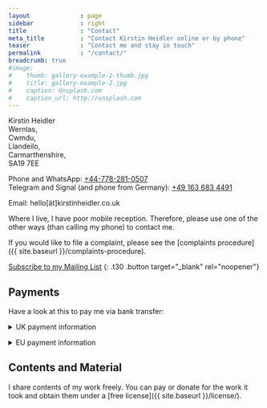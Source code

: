```yaml
---
layout              : page
sidebar             : right
title               : "Contact"
meta_title          : "Contact Kirstin Heidler online or by phone"
teaser              : "Contact me and stay in touch"
permalink           : "/contact/"
breadcrumb: true
#image:
#    thumb: gallery-example-2-thumb.jpg
#    title: gallery-example-2.jpg
#    caption: Unsplash.com
#    caption_url: http://unsplash.com
---
```


<!--
If you need a fabulous contact form for your website, I suggest you use the free version of [Wufoo](http://www.wufoo.com/) -->


<!--
<iframe height="492" title="Contact Kirstin Heidler" allowtransparency="true" frameborder="0" scrolling="no" style="width:100%;border:none" src="https://kirstin.wufoo.com/embed/z1jj93jg1n50qti/"> <a href="https://kirstin.wufoo.com/forms/z1jj93jg1n50qti/">Click here to contact me!</a> </iframe>
-->

Kirstin Heidler  
Wernlas,  
Cwmdu,  
Llandeilo,  
Carmarthenshire,  
SA19 7EE

Phone and WhatsApp: [+44-778-281-0507](tel:+447782810507)  
Telegram and Signal (and phone from Germany): [+49&nbsp;163&nbsp;683&nbsp;4491](tel:+491636834491)

Email: <a id="mailLink">hello[ät]kirstinheidler.co.uk</a>

Where I live, I have poor mobile reception. Therefore, please use one of the other ways (than calling my phone) to contact me.



If you would like to file a complaint, please see the [complaints procedure]({{ site.baseurl }}/complaints-procedure).

[Subscribe to my Mailing List](https://app.workshop-angel.com/mailing.php?m=subscribe&t=0&b=7b205d1d57858cfe)
{: .t30 .button target="_blank" rel="noopener"}

## Payments

Have a look at this to pay me via bank transfer:

<p><details>
  <summary>UK payment information</summary>
  <img src="{{ site.urlimg }}/BankDetails/UKBankAccountDetails.jpg" />
</details></p>
<p><details>
  <summary>EU payment information</summary>
  <img src="{{ site.urlimg }}/BankDetails/EUBankAccountDetails.jpg" />
</details></p>

## Contents and Material

I share contents of my work freely.
You can pay or donate for the work it took and
obtain them under a [free license]({{ site.baseurl }}/license/).


<!-- obfuscated email -->
<script type="text/javascript">
// from https://stackoverflow.com/a/14497443
//do some really cool stuff
var at = String.fromCharCode(60 + 4);
var text = "hello" + at +"kirstinheidler" + ".co." + 'uk';
document.getElementById("mailLink").href = "mai" + "lto:" + text;
document.getElementById("mailLink").innerText = text;
</script>

